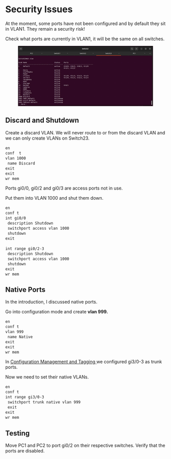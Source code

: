 # Security Issues

At the moment, some ports have not been configured and by default they sit in VLAN1. They remain a security risk!

Check what ports are currently in VLAN1, it will be the same on all switches.

<figure><img src="../../.gitbook/assets/image (5).png" alt=""><figcaption></figcaption></figure>

## Discard and Shutdown

Create a discard VLAN. We will never route to or from the discard VLAN and we can only create VLANs on Switch23.

```
en
conf  t
vlan 1000
 name Discard
exit
exit
wr mem
```

Ports gi0/0, gi0/2 and gi0/3 are access ports not in use.&#x20;

Put them into VLAN 1000 and shut them down.

```
en
conf t
int gi0/0
 description Shutdown
 switchport access vlan 1000
 shutdown
exit

int range gi0/2-3
 description Shutdown
 switchport access vlan 1000
 shutdown
exit
wr mem
```

## Native Ports

In the introduction, I discussed native ports.&#x20;

Go into configuration mode and create **vlan 999.**

```
en
conf t
vlan 999
 name Native
exit
exit
wr mem
```

In [Configuration Management and Tagging ](broken-reference)we configured gi3/0-3 as trunk ports.&#x20;

Now we need to set their native VLANs.

```
en
conf t
int range gi3/0-3
 switchport trunk native vlan 999
 exit
exit
wr mem 
```

## Testing

Move PC1 and PC2 to port gi0/2 on their respective switches. Verify that the ports are disabled.
